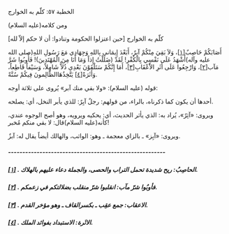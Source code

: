  الخطبة  ٥٧: كلّم به الخوارج	

ومن كلامه(عليه السلام)

كلّم به الخوارج [حين اعتزلوا الحكومة وتنادوا: أن لا حكم إلاّ لله]

أَصَابَكُمْ حَاصِبٌ[[١\]](https://arabic.balaghah.net/node/475#_ftn1)، وَلاَ بَقِيَ مِنْكُمْ آبرٌ، أَبَعْدَ إِيمَاني بِاللهِ وَجِهَادِي مَعَ  رَسُولِ اللهِ(صلى الله عليه وآله)أَشْهَدُ عَلَى نَفْسِي بِالْكُفْرِ!  لَقَدْ (ضَلَلْتُ إِذاً وَمَا أَنَا مِنَ الْمُهْتَدِينَ)! فَأُوبُوا شَرَّ مَآب[[٢\]](https://arabic.balaghah.net/node/475#_ftn2)، وَارْجِعُوا عَلَى أَثَرِ الاَْعْقَابِ[[٣\]](https://arabic.balaghah.net/node/475#_ftn3)، أَمَا إِنَّكُمْ سَتَلْقَوْنَ بَعْدِي ذُلاًّ شَامِلاً، وَسَيْفاً قَاطِعاً، وَأَثَرَةً[[٤\]](https://arabic.balaghah.net/node/475#_ftn4) يَتَّخِذُهَاالظَّالِمونَ فِيكُمْ سُنَّةً.

قوله (عليه السلام): «ولا بقي منك آبر» يُروى على ثلاثة أوجه:

أحدها أن يكون كما ذكرناه، بالراء، من قولهم: رجلٌ آبِرٌ: للذي يأبر النخل، أي: يصلحه.

ويروى: «آثِرٌ»، يُراد به: الذي يأثر الحديث، أي: يحكيه ويرويه، وهو أصح الوجوه عندي، كأنه(عليه السلام)قال: لا بقي منكم مُخبر!

ويروى: «آبِز» ـ بالزاي معجمة ـ وهو: الواثب، والهالك أيضاً يقال له: آبزٌ.

##### -------------------------------------------------------

##### [[١\]](https://arabic.balaghah.net/node/475#_ftnref1) . الحاصِبُ: ريح شديدة تحمل التراب والحصى، والجملة دعاء عليهم بالهلاك.

##### [[٢\]](https://arabic.balaghah.net/node/475#_ftnref2) . فأوبُوا شرّ مآب: انقلبوا شرّ منقلب بضلالتكم في زعمكم.

##### [[٣\]](https://arabic.balaghah.net/node/475#_ftnref3) . الاعقاب: جمع عقِب ـ بكسرالقاف ـ وهو مؤخر القدم.

##### [[٤\]](https://arabic.balaghah.net/node/475#_ftnref4) . الاثَرة: الاستبداد بفوائد الملك. 
